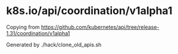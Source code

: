 # k8s.io/api/coordination/v1alpha1

Copying from https://github.com/kubernetes/api/tree/release-1.31/coordination/v1alpha1

Generated by ./hack/clone_old_apis.sh
